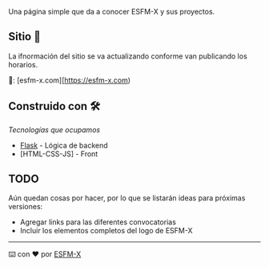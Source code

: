 
Una página simple que da a conocer ESFM-X y sus proyectos.

## Sitio 🚀

La ifnormación del sitio se va actualizando conforme van publicando los horarios.

🔗: [esfm-x.com][https://esfm-x.com)


## Construido con 🛠️

_Tecnologías que ocupamos_

* [Flask](https://flask.palletsprojects.com/en/2.0.x/) - Lógica de backend
* [HTML-CSS-JS] - Front

## TODO

Aún quedan cosas por hacer, por lo que se listarán ideas para próximas versiones:

* Agregar links para las diferentes convocatorias
* Incluir los elementos completos del logo de ESFM-X

---
⌨️ con ❤️ por [ESFM-X](https://esfm-x.com)
